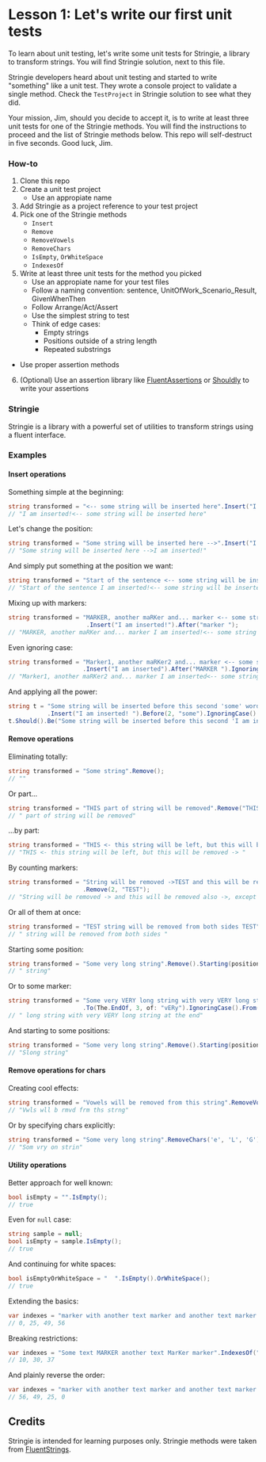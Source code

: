 # Lesson 1: Let's write our first unit tests

To learn about unit testing, let's write some unit tests for Stringie, a library to transform strings. You will find Stringie solution, next to this file.

Stringie developers heard about unit testing and started to write "something" like a unit test. They wrote a console project to validate a single method. Check the `TestProject` in Stringie solution to see what they did.

Your mission, Jim, should you decide to accept it, is to write at least three unit tests for one of the Stringie methods. You will find the instructions to proceed and the list of Stringie methods below. This repo will self-destruct in five seconds. Good luck, Jim.

### How-to

1. Clone this repo
2. Create a unit test project
	* Use an appropiate name
3. Add Stringie as a project reference to your test project
4. Pick one of the Stringie methods
	* `Insert`
	* `Remove`
	* `RemoveVowels`
	* `RemoveChars`
	* `IsEmpty`, `OrWhiteSpace`
	* `IndexesOf`
5. Write at least three unit tests for the method you picked
	* Use an appropiate name for your test files
	* Follow a naming convention: sentence, UnitOfWork_Scenario_Result, GivenWhenThen
	* Follow Arrange/Act/Assert
	* Use the simplest string to test
	* Think of edge cases:
		* Empty strings
		* Positions outside of a string length
		* Repeated substrings
  * Use proper assertion methods
6. (Optional) Use an assertion library like [FluentAssertions](https://fluentassertions.com/introduction) or [Shouldly](https://github.com/shouldly/shouldly) to write your assertions

### Stringie

Stringie is a library with a powerful set of utilities to transform strings using a fluent interface.

### Examples

#### Insert operations

Something simple at the beginning:

```csharp
string transformed = "<-- some string will be inserted here".Insert("I am inserted!");
// "I am inserted!<-- some string will be inserted here"
```

Let's change the position:

```csharp
string transformed = "Some string will be inserted here -->".Insert("I am inserted!").To(The.End);
// "Some string will be inserted here -->I am inserted!"
```

And simply put something at the position we want:

```csharp
string transformed = "Start of the sentence <-- some string will be inserted here".Insert("I am inserted!").At(22);
// "Start of the sentence I am inserted!<-- some string will be inserted here"
```

Mixing up with markers:

```csharp
string transformed = "MARKER, another maRKer and... marker <-- some string will be inserted here"
                      .Insert("I am inserted!").After("marker ");
// "MARKER, another maRKer and... marker I am inserted!<-- some string will be inserted here"
```

Even ignoring case:

```csharp
string transformed = "Marker1, another maRKer2 and... marker <-- some string will be inserted here"
                     .Insert("I am inserted").After("MARKER ").IgnoringCase();
// "Marker1, another maRKer2 and... marker I am inserted<-- some string will be inserted here"
```

And applying all the power:

```csharp
string t = "Some string will be inserted before this second 'some' word, but not before this 'some'"
           .Insert("I am inserted! ").Before(2, "some").IgnoringCase().From(The.Beginning);
t.Should().Be("Some string will be inserted before this second 'I am inserted! some' word, but not before this 'some'"
```

#### Remove operations

Eliminating totally:

```csharp
string transformed = "Some string".Remove();
// ""
```

Or part...

```csharp
string transformed = "THIS part of string will be removed".Remove("THIS");
// " part of string will be removed"
```

...by part:

```csharp
string transformed = "THIS <- this string will be left, but this will be removed -> THIS".Remove("THIS").From(The.End);
// "THIS <- this string will be left, but this will be removed -> "
```

By counting markers:

```csharp
string transformed = "String will be removed ->TEST and this will be removed also ->TEST, except this ->TEST"
                     .Remove(2, "TEST");
// "String will be removed -> and this will be removed also ->, except this ->TEST"
```

Or all of them at once:

```csharp
string transformed = "TEST string will be removed from both sides TEST".RemoveAll("tESt").IgnoringCase();
// " string will be removed from both sides "
```

Starting some position:

```csharp
string transformed = "Some very long string".Remove().Starting(position: 7).From(The.End);
// " string"
```

Or to some marker:

```csharp
string transformed = "Some very VERY long string with very VERY long string at the end".Remove()
                     .To(The.EndOf, 3, of: "vERy").IgnoringCase().From(The.End);
// " long string with very VERY long string at the end"
```

And starting to some positions:

```csharp
string transformed = "Some very long string".Remove().Starting(position: 9).To(position: 0);
// "Slong string"
```

#### Remove operations for chars

Creating cool effects:

```csharp
string transformed = "Vowels will be removed from this string".RemoveVowels();
// "Vwls wll b rmvd frm ths strng"
```

Or by specifying chars explicitly:

```csharp
string transformed = "Some very long string".RemoveChars('e', 'L', 'G').IgnoringCase();
// "Som vry on strin"
```

#### Utility operations

Better approach for well known:

```csharp
bool isEmpty = "".IsEmpty();
// true
```

Even for `null` case:

```csharp
string sample = null;
bool isEmpty = sample.IsEmpty();
// true
```

And continuing for white spaces:

```csharp
bool isEmptyOrWhiteSpace = "  ".IsEmpty().OrWhiteSpace();
// true
```

Extending the basics:

```csharp
var indexes = "marker with another text marker and another text marker marker".IndexesOf("marker");
// 0, 25, 49, 56
```

Breaking restrictions:

```csharp
var indexes = "Some text MARKER another text MarKer marker".IndexesOf("mArkEr").IgnoringCase();
// 10, 30, 37
```

And plainly reverse the order:

```csharp
var indexes = "marker with another text marker and another text marker marker".IndexesOf("marker").From(The.End);
// 56, 49, 25, 0
```

## Credits

Stringie is intended for learning purposes only. Stringie methods were taken from [FluentStrings](https://github.com/MSayfullin/FluentStrings).
